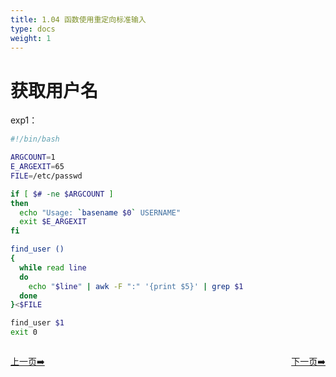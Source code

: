 ```yaml
---
title: 1.04 函数使用重定向标准输入   
type: docs
weight: 1
---
```


#  获取用户名   
exp1：   
```bash
#!/bin/bash

ARGCOUNT=1
E_ARGEXIT=65
FILE=/etc/passwd

if [ $# -ne $ARGCOUNT ]
then
  echo "Usage: `basename $0` USERNAME"
  exit $E_ARGEXIT
fi

find_user ()
{
  while read line
  do
    echo "$line" | awk -F ":" '{print $5}' | grep $1
  done  
}<$FILE

find_user $1
exit 0
```   

<div style="display: flex;justify-content: space-between;align-items: center;">
<p><a href="https://books.linuxwt.com/linuxwtabs/ChapterOne/Fuza_Function2">上一页➡️</a></p>
<p><a href="https://books.linuxwt.com/linuxwtabs/ChapterOne/Fuza_Function4">下一页➡️</a></p>
</div>